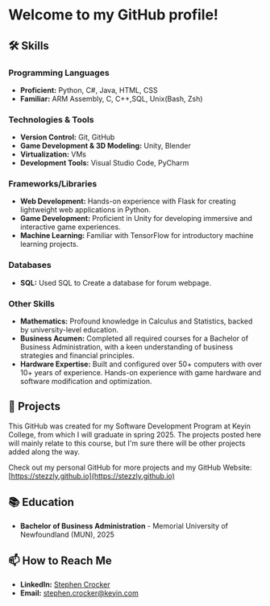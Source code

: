 # Welcome to my GitHub profile!

## 🛠️ Skills

### Programming Languages
- **Proficient:** Python, C#, Java, HTML, CSS
- **Familiar:** ARM Assembly, C, C++,SQL, Unix(Bash, Zsh)

### Technologies & Tools
- **Version Control:** Git, GitHub
- **Game Development & 3D Modeling:** Unity, Blender
- **Virtualization:** VMs
- **Development Tools:** Visual Studio Code, PyCharm

### Frameworks/Libraries
- **Web Development:** Hands-on experience with Flask for creating lightweight web applications in Python.
- **Game Development:** Proficient in Unity for developing immersive and interactive game experiences.
- **Machine Learning:** Familiar with TensorFlow for introductory machine learning projects.

### Databases
- **SQL:** Used SQL to Create a database for forum webpage.

### Other Skills
- **Mathematics:** Profound knowledge in Calculus and Statistics, backed by university-level education.
- **Business Acumen:** Completed all required courses for a Bachelor of Business Administration, with a keen understanding of business strategies and financial principles.
- **Hardware Expertise:** Built and configured over 50+ computers with over 10+ years of experience. Hands-on experience with game hardware and software modification and optimization.

## 📘 Projects

This GitHub was created for my Software Development Program at Keyin College, from which I will graduate in spring 2025. The projects posted here will mainly relate to this course, but I'm sure there will be other projects added along the way.

Check out my personal GitHub for more projects and my GitHub Website: [https://stezzly.github.io](https://stezzly.github.io)

## 📚 Education

- **Bachelor of Business Administration** - Memorial University of Newfoundland (MUN), 2025

## 📫 How to Reach Me

- **LinkedIn:** [Stephen Crocker](https://www.linkedin.com/in/stephen-crocker-b545362a9/)
- **Email:** [stephen.crocker@keyin.com](mailto:stephen.crocker@keyin.com)
